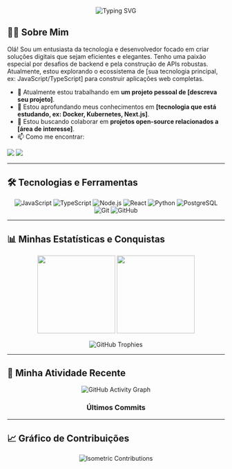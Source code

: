 <p align="center">
  <img src="https://readme-typing-svg.herokuapp.com?font=Fira+Code&size=22&pause=1000&color=00B4D8&center=true&width=435&lines=Ol%C3%A1%2C+meu+nome+%C3%A9+Pedro+Alecrim!;Seja+bem-vindo(a)+ao+meu+perfil!;Sou+Desenvolvedor+Web;Sempre+buscando+aprender+e+evoluir...;Vamos+nos+conectar!" alt="Typing SVG" />
</p>

## 👨‍💻 Sobre Mim

Olá! Sou um entusiasta da tecnologia e desenvolvedor focado em criar soluções digitais que sejam eficientes e elegantes. Tenho uma paixão especial por desafios de backend e pela construção de APIs robustas. Atualmente, estou explorando o ecossistema de [sua tecnologia principal, ex: JavaScript/TypeScript] para construir aplicações web completas.

- 🔭 Atualmente estou trabalhando em **um projeto pessoal de [descreva seu projeto]**.
- 🌱 Estou aprofundando meus conhecimentos em **[tecnologia que está estudando, ex: Docker, Kubernetes, Next.js]**.
- 🤔 Estou buscando colaborar em **projetos open-source relacionados a [área de interesse]**.
- 📫 Como me encontrar:

<p align="left">
  <a href="mailto:seu-email@dominio.com" alt="Gmail">
  <img src="https://img.shields.io/badge/-Gmail-FF0000?style=for-the-badge&logo=gmail&logoColor=white" /></a>
  <a href="https://www.linkedin.com/in/seu-linkedin-aqui/" alt="LinkedIn">
  <img src="https://img.shields.io/badge/-LinkedIn-0077B5?style=for-the-badge&logo=linkedin&logoColor=white" /></a>
</p>

---

## 🛠️ Tecnologias e Ferramentas

<p align="center">
  <img src="https://img.shields.io/badge/JavaScript-F7DF1E?style=for-the-badge&logo=javascript&logoColor=black" alt="JavaScript"/>
  <img src="https://img.shields.io/badge/TypeScript-3178C6?style=for-the-badge&logo=typescript&logoColor=white" alt="TypeScript"/>
  <img src="https://img.shields.io/badge/Node.js-339933?style=for-the-badge&logo=nodedotjs&logoColor=white" alt="Node.js"/>
  <img src="https://img.shields.io/badge/React-20232A?style=for-the-badge&logo=react&logoColor=61DAFB" alt="React"/>
  <img src="https://img.shields.io/badge/Python-3776AB?style=for-the-badge&logo=python&logoColor=white" alt="Python"/>
  <img src="https://img.shields.io/badge/PostgreSQL-316192?style=for-the-badge&logo=postgresql&logoColor=white" alt="PostgreSQL"/>
  <img src="https://img.shields.io/badge/Git-E34F26?style=for-the-badge&logo=git&logoColor=white" alt="Git"/>
  <img src="https://img.shields.io/badge/GitHub-100000?style=for-the-badge&logo=github&logoColor=white" alt="GitHub"/>
</p>

---

## 📊 Minhas Estatísticas e Conquistas

<div align="center">
  
<p>
  <img height="180em" src="https://github-readme-stats.vercel.app/api?username=pedroalec&show_icons=true&theme=dracula&include_all_commits=true&count_private=true"/>
  <img height="180em" src="https://github-readme-stats.vercel.app/api/top-langs/?username=pedroalec&layout=compact&langs_count=8&theme=dracula"/>
</p>

<p>
  <img src="https://github-profile-trophy.vercel.app/?username=pedroalec&theme=dracula&column=7" alt="GitHub Trophies" />
</p>

</div>

---

## 🚀 Minha Atividade Recente

<div align="center">

<p>
  <img src="https://github-readme-activity-graph.vercel.app/graph?username=pedroalec&bg_color=161b22&color=ffffff&line=00b4d8&point=ffffff&area=true&hide_border=true" alt="GitHub Activity Graph" />
</p>

### Últimos Commits
</div>

---

## 📈 Gráfico de Contribuições

<p align="center">
  <img src="https://isometric.jasonlong.com/pedroalec.svg" alt="Isometric Contributions" />
</p>
